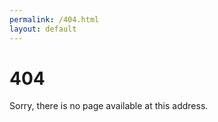 ```yaml
---
permalink: /404.html
layout: default
---
```


# 404

Sorry, there is no page available at this address.